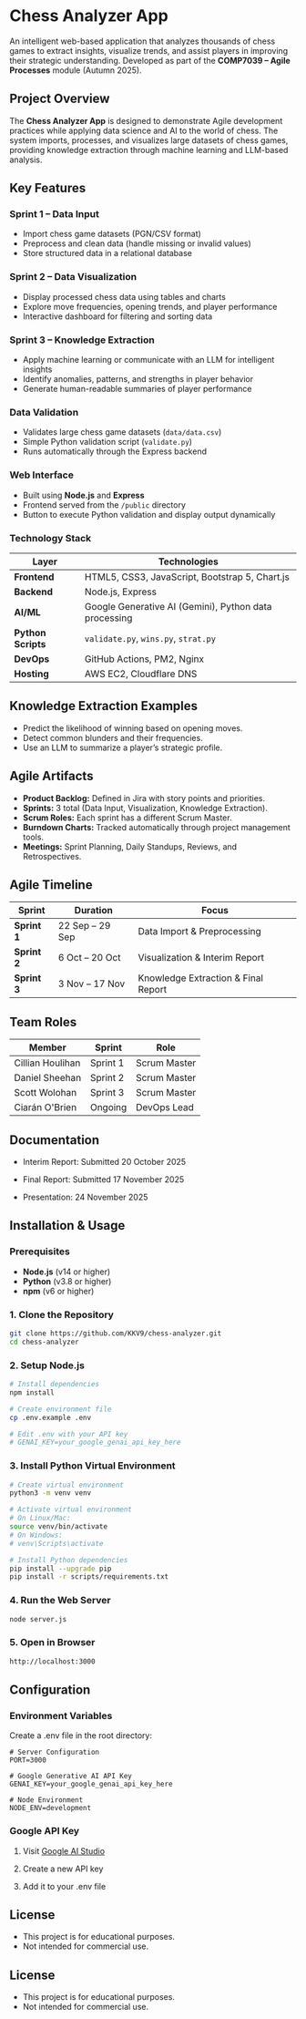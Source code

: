 #  Chess Analyzer App

An intelligent web-based application that analyzes thousands of chess games to extract insights, visualize trends, and assist players in improving their strategic understanding.
Developed as part of the **COMP7039 – Agile Processes** module (Autumn 2025).

##  Project Overview

The **Chess Analyzer App** is designed to demonstrate Agile development practices while applying data science and AI to the world of chess.
The system imports, processes, and visualizes large datasets of chess games, providing knowledge extraction through machine learning and LLM-based analysis.

##  Key Features

### **Sprint 1 – Data Input**
- Import chess game datasets (PGN/CSV format)
- Preprocess and clean data (handle missing or invalid values)
- Store structured data in a relational database

### **Sprint 2 – Data Visualization**
- Display processed chess data using tables and charts
- Explore move frequencies, opening trends, and player performance
- Interactive dashboard for filtering and sorting data

### **Sprint 3 – Knowledge Extraction**
- Apply machine learning or communicate with an LLM for intelligent insights
- Identify anomalies, patterns, and strengths in player behavior
- Generate human-readable summaries of player performance

### **Data Validation**
- Validates large chess game datasets (`data/data.csv`)
- Simple Python validation script (`validate.py`)
- Runs automatically through the Express backend

### **Web Interface**
- Built using **Node.js** and **Express**
- Frontend served from the `/public` directory
- Button to execute Python validation and display output dynamically

### **Technology Stack**
| Layer | Technologies |
|-------|---------------|
| **Frontend** | HTML5, CSS3, JavaScript, Bootstrap 5, Chart.js |
| **Backend** | Node.js, Express |
| **AI/ML** | Google Generative AI (Gemini), Python data processing |
| **Python Scripts** | `validate.py`, `wins.py`, `strat.py` |
| **DevOps** | GitHub Actions, PM2, Nginx |
| **Hosting** | AWS EC2, Cloudflare DNS |

##  Knowledge Extraction Examples

- Predict the likelihood of winning based on opening moves.
- Detect common blunders and their frequencies.
- Use an LLM to summarize a player’s strategic profile.

##  Agile Artifacts

- **Product Backlog:** Defined in Jira with story points and priorities.
- **Sprints:** 3 total (Data Input, Visualization, Knowledge Extraction).
- **Scrum Roles:** Each sprint has a different Scrum Master.
- **Burndown Charts:** Tracked automatically through project management tools.
- **Meetings:** Sprint Planning, Daily Standups, Reviews, and Retrospectives.

##  Agile Timeline

| Sprint | Duration | Focus |
|--------|-----------|--------|
| **Sprint 1** | 22 Sep – 29 Sep | Data Import & Preprocessing |
| **Sprint 2** | 6 Oct – 20 Oct | Visualization & Interim Report |
| **Sprint 3** | 3 Nov – 17 Nov | Knowledge Extraction & Final Report |

##  Team Roles

| Member | Sprint | Role |
|---------|--------|------|
| Cillian Houlihan | Sprint 1 | Scrum Master |
| Daniel Sheehan | Sprint 2 | Scrum Master |
| Scott Wolohan | Sprint 3 | Scrum Master |
| Ciarán O'Brien | Ongoing | DevOps Lead |

##  Documentation

- Interim Report: Submitted 20 October 2025

- Final Report: Submitted 17 November 2025

- Presentation: 24 November 2025

##  Installation & Usage

### Prerequisites
- **Node.js** (v14 or higher)
- **Python** (v3.8 or higher)
- **npm** (v6 or higher)

### 1. Clone the Repository
```bash
git clone https://github.com/KKV9/chess-analyzer.git
cd chess-analyzer
```

### 2. Setup Node.js
```bash
# Install dependencies
npm install

# Create environment file
cp .env.example .env

# Edit .env with your API key
# GENAI_KEY=your_google_genai_api_key_here
```

### 3. Install Python Virtual Environment
```bash
# Create virtual environment
python3 -m venv venv

# Activate virtual environment
# On Linux/Mac:
source venv/bin/activate
# On Windows:
# venv\Scripts\activate

# Install Python dependencies
pip install --upgrade pip
pip install -r scripts/requirements.txt
```

### 4. Run the Web Server
```bash
node server.js
```

### 5. Open in Browser
```bash
http://localhost:3000
```
## Configuration
### Environment Variables
Create a .env file in the root directory:
```env
# Server Configuration
PORT=3000

# Google Generative AI API Key
GENAI_KEY=your_google_genai_api_key_here

# Node Environment
NODE_ENV=development
```

### Google API Key
1. Visit [Google AI Studio](https://aistudio.google.com/) 

1. Create a new API key

1. Add it to your .env file

##  License

- This project is for educational purposes.
- Not intended for commercial use.




##  License

- This project is for educational purposes.
- Not intended for commercial use.

